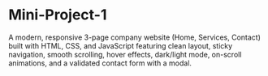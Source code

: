 # Mini-Project-1
A modern, responsive 3-page company website (Home, Services, Contact) built with HTML, CSS, and JavaScript featuring clean layout, sticky navigation, smooth scrolling, hover effects, dark/light mode, on-scroll animations, and a validated contact form with a modal.
